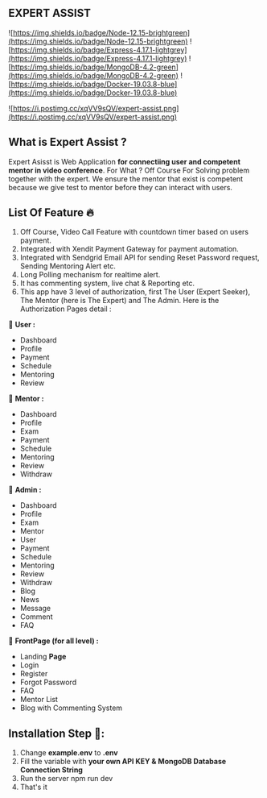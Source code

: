 ## **EXPERT ASSIST**
![https://img.shields.io/badge/Node-12.15-brightgreen](https://img.shields.io/badge/Node-12.15-brightgreen) ![https://img.shields.io/badge/Express-4.17.1-lightgrey](https://img.shields.io/badge/Express-4.17.1-lightgrey) ![https://img.shields.io/badge/MongoDB-4.2-green](https://img.shields.io/badge/MongoDB-4.2-green) ![https://img.shields.io/badge/Docker-19.03.8-blue](https://img.shields.io/badge/Docker-19.03.8-blue)

![https://i.postimg.cc/xqVV9sQV/expert-assist.png](https://i.postimg.cc/xqVV9sQV/expert-assist.png)

## **What is Expert Assist ?**
Expert Asisst is Web Application **for connectiing user and competent mentor in video conference**. For What ?  Off Course For Solving problem together with the expert. We ensure the mentor that exist is competent because we give test to mentor before they can interact with users.


## **List Of Feature** 🔥
1. Off Course, Video Call Feature with countdown timer based on users payment.  
2. Integrated with Xendit Payment Gateway for payment automation.
3. Integrated with Sendgrid Email API for sending Reset Password request, Sending Mentoring Alert etc.
4. Long Polling mechanism for realtime alert.
5. It has commenting system, live chat & Reporting etc.
6. This app have 3 level of authorization, first The User (Expert Seeker), The Mentor (here is The Expert) and The Admin. Here is the Authorization Pages detail :

🐤 **User :**
* Dashboard
* Profile 
* Payment
* Schedule
* Mentoring
* Review

🦁 **Mentor :**
* Dashboard
* Profile
* Exam
* Payment
* Schedule
* Mentoring
* Review
* Withdraw

🐲 **Admin :**
* Dashboard
* Profile
* Exam
* Mentor
* User
* Payment
* Schedule
* Mentoring
* Review
* Withdraw
* Blog
* News
* Message
* Comment
* FAQ

🌈 **FrontPage (for all level) :**
* Landing **Page**
* Login
* Register
* Forgot Password
* FAQ
* Mentor List 
* Blog with Commenting System

## **Installation Step 🎊:**
1. Change **example.env** to **.env**
2. Fill the variable with **your own API KEY & MongoDB Database Connection String**
3. Run the server npm run dev
4. That's it 



